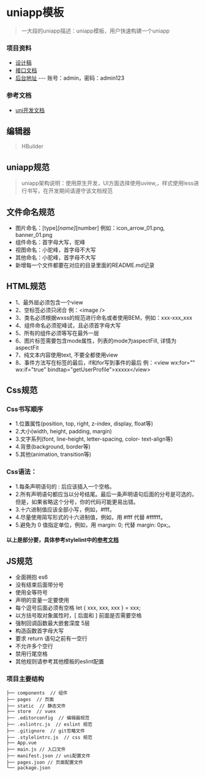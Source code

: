 # uniapp模板

> 一大段的uniapp描述：uniapp模板，用户快速构建一个uniapp

### 项目资料
 - [设计稿](https://share.lanhuapp.com/#/invite?sid=lx0aaOw5)
 - [接口文档](http://uat.51qiyice.com/manufacture/doc.html)
 - [后台地址]() --- 账号：admin，密码：admin123

### 参考文档
 - [uni开发文档](https://uniapp.dcloud.io/README)

## 编辑器
> HBuilder



## uniapp规范
> uniapp架构说明：使用原生开发，UI方面选择使用uview,，样式使用less进行书写，在开发期间请遵守该文档规范

## 文件命名规范
 - 图片命名：[type]_[name]_[number] 例如：icon_arrow_01.png, banner_01.png
 - 组件命名：首字母大写，驼峰
 - 视图命名：小驼峰，首字母不大写
 - 其他命名：小驼峰，首字母不大写
 - 新增每一个文件都要在对应的目录里面的README.md记录

## HTML规范
 - 1、最外层必须包含一个view
 - 2、空标签必须只闭合 例：\<image />
 - 3、类名必须根据wxss的规范进行命名或者使用BEM，例如：xxx-xxx_xxx
 - 4、组件命名必须驼峰试，且必须首字母大写
 - 5、所有的组件必须等写在最外一层
 - 6、图片标签需要包含mode属性，列表的mode为aspectFill, 详情为aspectFit
 - 7、纯文本内容使用text, 不要全都使用view
 - 8、事件方法写在标签的最后，if和for写到事件的最后 例：\<view wx:for="" wx:if="true" bindtap="getUserProfile">xxxxx\</view>

## Css规范
### Css书写顺序
 - 1.位置属性(position, top, right, z-index, display, float等)　
 - 2.大小(width, height, padding, margin)
 - 3.文字系列(font, line-height, letter-spacing, color- text-align等)　
 - 4.背景(background, border等)
 - 5.其他(animation, transition等)

### Css语法：
 - 1.每条声明语句的 : 后应该插入一个空格。
 - 2.所有声明语句都应当以分号结尾。最后一条声明语句后面的分号是可选的，但是，如果省略这个分号，你的代码可能更易出错。
 - 3.十六进制值应该全部小写，例如，#fff。
 - 4.尽量使用简写形式的十六进制值，例如，用 #fff 代替 #ffffff。
 - 5.避免为 0 值指定单位，例如，用 margin: 0; 代替 margin: 0px;。
#### 以上是部分要，具体参考stylelint中的[参考文档](https://blog.csdn.net/he_Jasonzhi/article/details/80167067)

## JS规范
 - 全面拥抱 es6
 - 没有结束后面带分号
 - 使用全等符号
 - 声明的变量一定要使用
 - 每个逗号后面必须有空格 let { xxx, xxx, xxx } = xxx;
 - 以方括号取对象属性时，[ 后面和 ] 前面是否需要空格
 - 强制回调函数最大嵌套深度 5层
 - 构造函数首字母大写
 - 要求 return 语句之前有一空行
 - 不允许多个空行
 - 禁用行尾空格
 - 其他规则请参考其他模板的eslint配置

### 项目主要结构
```
├── components  // 组件
├── pages  // 页面
├── static  // 静态文件
├── store  // vuex
├── .editorconfig  // 编辑器规范
├── .eslintrc.js  // eslint 规范
├── .gitignore  // git忽略文件
├── .stylelintrc.js  // css 规范
├── App.vue
├── main.js // 入口文件
├── manifest.json // uni配置文件
├── pages.json // 页面配置文件
└── package.json
```


